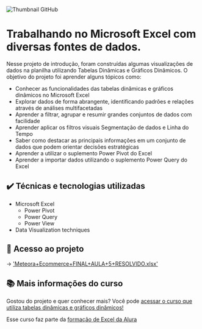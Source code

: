 ![Thumbnail GitHub](Data%20Science-Data%20Science.png)
# Trabalhando no Microsoft Excel com diversas fontes de dados.
Nesse projeto de introdução, foram construídas algumas visualizações de dados na planilha utilizando Tabelas Dinâmicas e Gráficos Dinâmicos. 
O objetivo do projeto foi aprender alguns tópicos como:
- Conhecer as funcionalidades das tabelas dinâmicas e gráficos dinâmicos no Microsoft Excel
- Explorar dados de forma abrangente, identificando padrões e relações através de análises multifacetadas
- Aprender a filtrar, agrupar e resumir grandes conjuntos de dados com facilidade
- Aprender aplicar os filtros visuais Segmentação de dados e Linha do Tempo
- Saber como destacar as principais informações em um conjunto de dados que podem orientar decisões estratégicas
- Aprender a utilizar o suplemento Power Pivot do Excel
- Aprender a importar dados utilizando o suplemento Power Query do Excel



## ✔️ Técnicas e tecnologias utilizadas

- Microsoft Excel
  - Power Pivot
  - Power Query
  - Power View
- Data Visualization techniques

## 📁 Acesso ao projeto

-> ['Meteora+Ecommerce+FINAL+AULA+5+RESOLVIDO.xlsx']([https://github.com/izotan/Cursos/blob/main/Introducao-a-Data-Science/Introdu%C3%A7%C3%A3o%20a%20Data%20Science.ipynb](https://github.com/izotan/Cursos/tree/main/Excel/Excel%20utilizando%20tabelas%20din%C3%A2micas%20e%20gr%C3%A1ficos%20din%C3%A2micos))

## 📚 Mais informações do curso

Gostou do projeto e quer conhecer mais? Você pode [acessar o curso que utiliza tabelas dinâmicas e gráficos dinâmicos!]([https://cursos.alura.com.br/course/data-science-primeiros-passos](https://cursos.alura.com.br/course/excel-utilizando-tabelas-dinamicas-graficos-dinamicos))

Esse curso faz parte da [formação de Excel da Alura]([https://cursos.alura.com.br/formacao-data-science](https://cursos.alura.com.br/formacao-excel)https://cursos.alura.com.br/formacao-excel)
